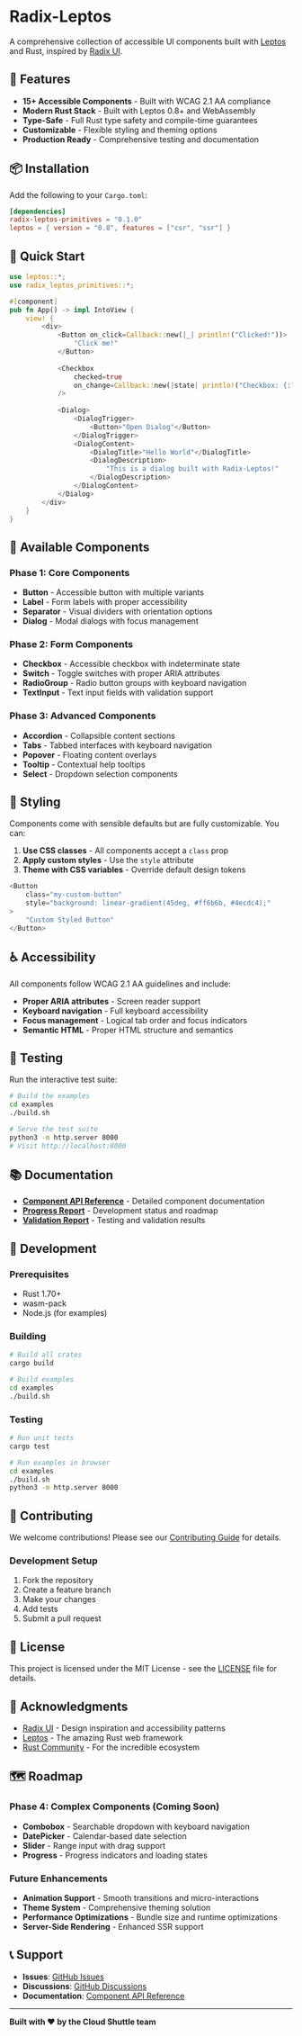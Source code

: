 # Radix-Leptos

A comprehensive collection of accessible UI components built with [Leptos](https://leptos.dev/) and Rust, inspired by [Radix UI](https://www.radix-ui.com/).

## 🚀 Features

- **15+ Accessible Components** - Built with WCAG 2.1 AA compliance
- **Modern Rust Stack** - Built with Leptos 0.8+ and WebAssembly
- **Type-Safe** - Full Rust type safety and compile-time guarantees
- **Customizable** - Flexible styling and theming options
- **Production Ready** - Comprehensive testing and documentation

## 📦 Installation

Add the following to your `Cargo.toml`:

```toml
[dependencies]
radix-leptos-primitives = "0.1.0"
leptos = { version = "0.8", features = ["csr", "ssr"] }
```

## 🎯 Quick Start

```rust
use leptos::*;
use radix_leptos_primitives::*;

#[component]
pub fn App() -> impl IntoView {
    view! {
        <div>
            <Button on_click=Callback::new(|_| println!("Clicked!"))>
                "Click me!"
            </Button>
            
            <Checkbox 
                checked=true 
                on_change=Callback::new(|state| println!("Checkbox: {:?}", state))
            />
            
            <Dialog>
                <DialogTrigger>
                    <Button>"Open Dialog"</Button>
                </DialogTrigger>
                <DialogContent>
                    <DialogTitle>"Hello World"</DialogTitle>
                    <DialogDescription>
                        "This is a dialog built with Radix-Leptos!"
                    </DialogDescription>
                </DialogContent>
            </Dialog>
        </div>
    }
}
```

## 🧩 Available Components

### Phase 1: Core Components
- **Button** - Accessible button with multiple variants
- **Label** - Form labels with proper accessibility
- **Separator** - Visual dividers with orientation options
- **Dialog** - Modal dialogs with focus management

### Phase 2: Form Components
- **Checkbox** - Accessible checkbox with indeterminate state
- **Switch** - Toggle switches with proper ARIA attributes
- **RadioGroup** - Radio button groups with keyboard navigation
- **TextInput** - Text input fields with validation support

### Phase 3: Advanced Components
- **Accordion** - Collapsible content sections
- **Tabs** - Tabbed interfaces with keyboard navigation
- **Popover** - Floating content overlays
- **Tooltip** - Contextual help tooltips
- **Select** - Dropdown selection components

## 🎨 Styling

Components come with sensible defaults but are fully customizable. You can:

1. **Use CSS classes** - All components accept a `class` prop
2. **Apply custom styles** - Use the `style` attribute
3. **Theme with CSS variables** - Override default design tokens

```rust
<Button 
    class="my-custom-button"
    style="background: linear-gradient(45deg, #ff6b6b, #4ecdc4);"
>
    "Custom Styled Button"
</Button>
```

## ♿ Accessibility

All components follow WCAG 2.1 AA guidelines and include:

- **Proper ARIA attributes** - Screen reader support
- **Keyboard navigation** - Full keyboard accessibility
- **Focus management** - Logical tab order and focus indicators
- **Semantic HTML** - Proper HTML structure and semantics

## 🧪 Testing

Run the interactive test suite:

```bash
# Build the examples
cd examples
./build.sh

# Serve the test suite
python3 -m http.server 8000
# Visit http://localhost:8000
```

## 📚 Documentation

- **[Component API Reference](COMPONENTS.md)** - Detailed component documentation
- **[Progress Report](PROGRESS_REPORT.md)** - Development status and roadmap
- **[Validation Report](VALIDATION_REPORT.md)** - Testing and validation results

## 🔧 Development

### Prerequisites

- Rust 1.70+
- wasm-pack
- Node.js (for examples)

### Building

```bash
# Build all crates
cargo build

# Build examples
cd examples
./build.sh
```

### Testing

```bash
# Run unit tests
cargo test

# Run examples in browser
cd examples
./build.sh
python3 -m http.server 8000
```

## 🤝 Contributing

We welcome contributions! Please see our [Contributing Guide](CONTRIBUTING.md) for details.

### Development Setup

1. Fork the repository
2. Create a feature branch
3. Make your changes
4. Add tests
5. Submit a pull request

## 📄 License

This project is licensed under the MIT License - see the [LICENSE](LICENSE) file for details.

## 🙏 Acknowledgments

- [Radix UI](https://www.radix-ui.com/) - Design inspiration and accessibility patterns
- [Leptos](https://leptos.dev/) - The amazing Rust web framework
- [Rust Community](https://www.rust-lang.org/community) - For the incredible ecosystem

## 🗺️ Roadmap

### Phase 4: Complex Components (Coming Soon)
- **Combobox** - Searchable dropdown with keyboard navigation
- **DatePicker** - Calendar-based date selection
- **Slider** - Range input with drag support
- **Progress** - Progress indicators and loading states

### Future Enhancements
- **Animation Support** - Smooth transitions and micro-interactions
- **Theme System** - Comprehensive theming solution
- **Performance Optimizations** - Bundle size and runtime optimizations
- **Server-Side Rendering** - Enhanced SSR support

## 📞 Support

- **Issues**: [GitHub Issues](https://github.com/cloud-shuttle/radix-leptos/issues)
- **Discussions**: [GitHub Discussions](https://github.com/cloud-shuttle/radix-leptos/discussions)
- **Documentation**: [Component API Reference](COMPONENTS.md)

---

**Built with ❤️ by the Cloud Shuttle team**